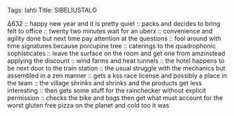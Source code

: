 Tags: lahti
Title: SIBELIUSTALO
  
∆632 :: happy new year and it is pretty quiet :: packs and decides to bring felt to office :: twenty two minutes wait for an uberx ::  convenience and agility done but next time pay attention at the questions :: fool around with time signatures because porcupine tree :: caterings to the quadrophonic sophisticates :: leave the surface on the room and get one from amzinstead applying the discount :: wind farms and heat tunnels :: the hotel happens to be next door to the train station :: the usual struggle with the mechanics but assembled in a zen manner :: gets a kss race license and possibly a place in the team :: the village shrinks and shrinks and the products get less interesting :: then gets some stuff for the rainchecker without explicit permission :: checks the bike and bags then get what must account for the worst gluten free pizza on the planet and cold too it was  
